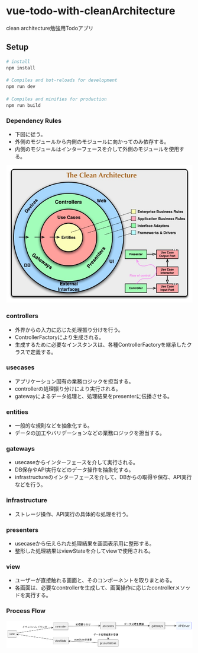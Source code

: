 # vue-todo-with-cleanArchitecture

clean architecture勉強用Todoアプリ

## Setup

```bash
# install
npm install

# Compiles and hot-reloads for development
npm run dev

# Compiles and minifies for production
npm run build
```

### Dependency Rules

* 下図に従う。
* 外側のモジュールから内側のモジュールに向かってのみ依存する。
* 内側のモジュールはインターフェースを介して外側のモジュールを使用する。

![clean-architecture](./image/clean-architecture.png)

### controllers

* 外界からの入力に応じた処理振り分けを行う。
* ControllerFactoryにより生成される。
* 生成するために必要なインスタンスは、各種ControllerFactoryを継承したクラスで定義する。

### usecases

* アプリケーション固有の業務ロジックを担当する。
* controllerの処理振り分けにより実行される。
* gatewayによるデータ処理と、処理結果をpresenterに伝播させる。

### entities

* 一般的な規則などを抽象化する。
* データの加工やバリデーションなどの業務ロジックを担当する。

### gateways

* usecaseからインターフェースを介して実行される。
* DB保存やAPI実行などのデータ操作を抽象化する。
* infrastructureのインターフェースを介して、DBからの取得や保存、API実行などを行う。

### infrastructure

* ストレージ操作、API実行の具体的な処理を行う。

### presenters

* usecaseから伝えられた処理結果を画面表示用に整形する。
* 整形した処理結果はviewStateを介してviewで使用される。

### view

* ユーザーが直接触れる画面と、そのコンポーネントを取りまとめる。
* 各画面は、必要なcontrollerを生成して、画面操作に応じたcontrollerメソッドを実行する。

### Process Flow

![process-flow](./image/process-flow.png)
